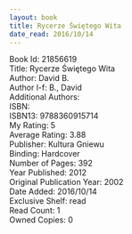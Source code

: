 ```yaml
---
layout: book
title: Rycerze Świętego Wita
date_read: 2016/10/14
---
```


Book Id: 21856619<br />
Title: Rycerze Świętego Wita<br />
Author: David B.<br />
Author l-f: B., David<br />
Additional Authors: <br />
ISBN: <br />
ISBN13: 9788360915714<br />
My Rating: 5<br />
Average Rating: 3.88<br />
Publisher: Kultura Gniewu<br />
Binding: Hardcover<br />
Number of Pages: 392<br />
Year Published: 2012<br />
Original Publication Year: 2002<br />
Date Added: 2016/10/14<br />
Exclusive Shelf: read<br />
Read Count: 1<br />
Owned Copies: 0<br />

